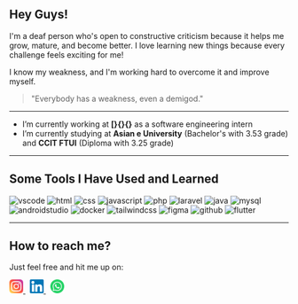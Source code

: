 ## Hey Guys!

I'm a deaf person who's open to constructive criticism because it helps me grow, mature, and become better. I love learning new things because every challenge feels exciting for me!

I know my weakness, and I'm working hard to overcome it and improve myself.

> "Everybody has a weakness, even a demigod."

---

- I’m currently working at **[}{}{}** as a software engineering intern  
- I’m currently studying at **Asian e University** (Bachelor's with 3.53 grade) and **CCIT FTUI** (Diploma with 3.25 grade)

---

## Some Tools I Have Used and Learned

<p align="left">
  <img src="https://cdn.jsdelivr.net/gh/devicons/devicon/icons/vscode/vscode-original.svg" alt="vscode" width="40" height="40"/>
  <img src="https://cdn.jsdelivr.net/gh/devicons/devicon/icons/html5/html5-original.svg" alt="html" width="40" height="40"/>
  <img src="https://cdn.jsdelivr.net/gh/devicons/devicon/icons/css3/css3-original.svg" alt="css" width="40" height="40"/>
  <img src="https://cdn.jsdelivr.net/gh/devicons/devicon/icons/javascript/javascript-original.svg" alt="javascript" width="40" height="40"/>
  <img src="https://cdn.jsdelivr.net/gh/devicons/devicon/icons/php/php-original.svg" alt="php" width="40" height="40"/>
  <img src="https://cdn.jsdelivr.net/gh/devicons/devicon/icons/laravel/laravel-original.svg" alt="laravel" width="40" height="40"/>
  <img src="https://cdn.jsdelivr.net/gh/devicons/devicon/icons/java/java-original.svg" alt="java" width="40" height="40"/>
  <img src="https://cdn.jsdelivr.net/gh/devicons/devicon/icons/mysql/mysql-original.svg" alt="mysql" width="40" height="40"/>
  <img src="https://cdn.jsdelivr.net/gh/devicons/devicon/icons/androidstudio/androidstudio-original.svg" alt="androidstudio" width="40" height="40"/>
  <img src="https://cdn.jsdelivr.net/gh/devicons/devicon/icons/docker/docker-original.svg" alt="docker" width="40" height="40"/>
  <img src="https://cdn.jsdelivr.net/gh/devicons/devicon/icons/tailwindcss/tailwindcss-original.svg" alt="tailwindcss" width="40" height="40"/>
  <img src="https://cdn.jsdelivr.net/gh/devicons/devicon/icons/figma/figma-original.svg" alt="figma" width="40" height="40"/>
  <img src="https://cdn.jsdelivr.net/gh/devicons/devicon/icons/github/github-original.svg" alt="github" width="40" height="40"/>
  <img src="https://cdn.jsdelivr.net/gh/devicons/devicon/icons/flutter/flutter-original.svg" alt="flutter" width="40" height="40"/>
</p>

---

## How to reach me?
<p>Just feel free and hit me up on: </p>
<a href="https://www.instagram.com/mhmd.azhaar/" target="_blank">
  <img src="https://raw.githubusercontent.com/jon-ajaa/jon-ajaa/main/images/instagram.svg" alt="Instagram" width="25px"/>
</a>&nbsp;
<a href="https://www.linkedin.com/in/muhammadazharnajib-jonaja/" target="_blank">
  <img src="https://raw.githubusercontent.com/jon-ajaa/jon-ajaa/main/images/linkedin.svg" alt="LinkedIn" width="25px"/>
</a>&nbsp;
<a href="https://api.whatsapp.com/send?phone=6285819452096&text=Hi%2C%20i%20want%20to%20know%20more%20about%20you!" target="_blank">
  <img src="https://raw.githubusercontent.com/jon-ajaa/jon-ajaa/main/images/whatsapp.svg" alt="WhatsApp" width="25px"/>
</a>
